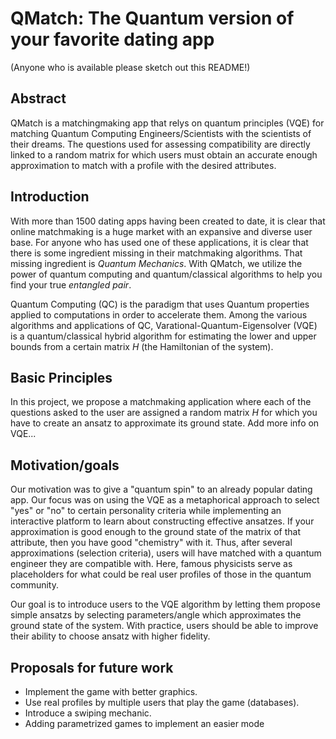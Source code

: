 # QMatch: The Quantum version of your favorite dating app
(Anyone who is available please sketch out this README!)

## Abstract
QMatch is a matchingmaking app that relys on quantum principles (VQE) for matching Quantum Computing Engineers/Scientists with the scientists of their dreams. The questions used for assessing compatibility are directly linked to a random matrix for which users must obtain an accurate enough approximation to match with a profile with the desired attributes. 

## Introduction
With more than 1500 dating apps having been created to date, it is clear that online matchmaking is a huge market with an expansive and diverse user base. For anyone who has used one of these applications, it is clear that there is some ingredient missing in their matchmaking algorithms. That missing ingredient is *Quantum Mechanics*. With QMatch, we utilize the power of quantum computing and quantum/classical algorithms to help you find your true *entangled pair*.

Quantum Computing (QC) is the paradigm that uses Quantum properties applied to computations in order to accelerate them. Among the various algorithms and applications of QC, Varational-Quantum-Eigensolver (VQE) is a quantum/classical hybrid algorithm for estimating the lower and upper bounds from a certain matrix $H$ (the Hamiltonian of the system).


## Basic Principles
In this project, we propose a matchmaking application where each of the questions asked to the user are assigned a random matrix $H$ for which you have to create an ansatz to approximate its ground state. Add more info on VQE...

## Motivation/goals
Our motivation was to give a "quantum spin" to an already popular dating app. Our focus was on using the VQE as a metaphorical approach to select "yes" or "no" to certain personality criteria while implementing an interactive platform to learn about constructing effective ansatzes. If your approximation is good enough to the ground state of the matrix of that attribute, then you have good "chemistry" with it. Thus, after several approximations (selection criteria), users will have matched with a quantum engineer they are compatible with. Here, famous physicists serve as placeholders for what could be real user profiles of those in the quantum community. 

Our goal is to introduce users to the VQE algorithm by letting them propose simple ansatzs by selecting parameters/angle which approximates the ground state of the system. With practice, users should be able to improve their ability to choose ansatz with higher fidelity. 

## Proposals for future work

 * Implement the game with better graphics.
 * Use real profiles by multiple users that play the game (databases).
 * Introduce a swiping mechanic.
 * Adding parametrized games to implement an easier mode

